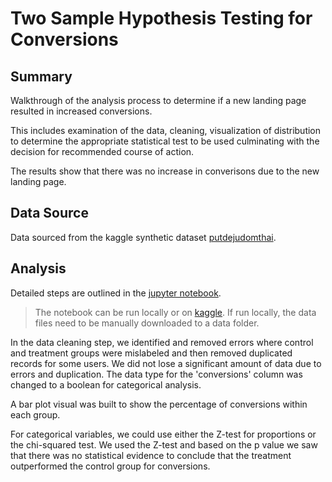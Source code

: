 # Two Sample Hypothesis Testing for Conversions

## Summary

Walkthrough of the analysis process to determine if a new landing page resulted in increased conversions. 

This includes examination of the data, cleaning, visualization of distribution to determine the appropriate statistical test to be used culminating with the decision for recommended course of action.

The results show that there was no increase in converisons due to the new landing page.

## Data Source

Data sourced from the kaggle synthetic dataset [putdejudomthai][data_set].

## Analysis 

Detailed steps are outlined in the [jupyter notebook](./ecom_ab_hyptest.ipynb). 

>The notebook can be run locally or on [kaggle][kaggle_notebook]. If run locally, the data files need to be manually downloaded to a data folder.

In the data cleaning step, we identified and removed errors where control and treatment groups were mislabeled and then removed duplicated records for some users. 
We did not lose a significant amount of data due to errors and duplication. The data type for the 'conversions' column was changed to a boolean for categorical analysis.

A bar plot visual was built to show the percentage of conversions within each group.

For categorical variables, we could use either the Z-test for proportions or the chi-squared test. We used the Z-test and based on the p value we saw that there was no statistical evidence to conclude that the treatment outperformed the control group for conversions.

[data_set]: https://www.kaggle.com/datasets/putdejudomthai/ecommerce-ab-testing-2022-dataset1/data
[kaggle_notebook]: https://www.kaggle.com/code/abinandsivakumar/two-sample-hypothesis-testing
